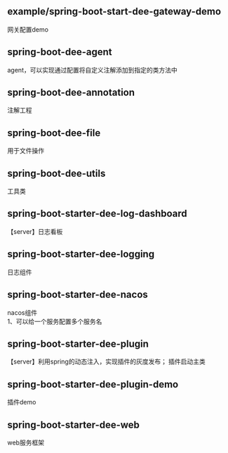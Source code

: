 ## example/spring-boot-start-dee-gateway-demo
网关配置demo

## spring-boot-dee-agent
agent，可以实现通过配置将自定义注解添加到指定的类方法中

## spring-boot-dee-annotation
注解工程

## spring-boot-dee-file
用于文件操作

## spring-boot-dee-utils
工具类

## spring-boot-starter-dee-log-dashboard
【server】日志看板

## spring-boot-starter-dee-logging
日志组件

## spring-boot-starter-dee-nacos
nacos组件  
1、可以给一个服务配置多个服务名

## spring-boot-starter-dee-plugin
【server】利用spring的动态注入，实现插件的灰度发布；
插件启动主类

## spring-boot-starter-dee-plugin-demo
插件demo

## spring-boot-starter-dee-web
web服务框架